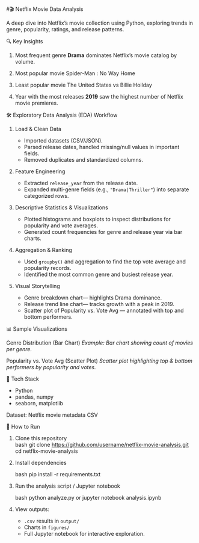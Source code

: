 #🎬 Netflix Movie Data Analysis

A deep dive into Netflix’s movie collection using Python, exploring trends in genre, popularity, ratings, and release patterns.

🔍 Key Insights

1. Most frequent genre 
   **Drama** dominates Netflix’s movie catalog by volume.

2. Most popular movie
   Spider-Man : No Way Home

3. Least popular movie
   The United States vs Billie Hoilday

4. Year with the most releases
   **2019** saw the highest number of Netflix movie premieres.


🛠️ Exploratory Data Analysis (EDA) Workflow

1. Load & Clean Data
   - Imported datasets (CSV/JSON).
   - Parsed release dates, handled missing/null values in important fields.
   - Removed duplicates and standardized columns.

2. Feature Engineering
   - Extracted `release_year` from the release date.
   - Expanded multi-genre fields (e.g., `"Drama|Thriller"`) into separate categorized rows.

3. Descriptive Statistics & Visualizations
   - Plotted histograms and boxplots to inspect distributions for popularity and vote averages.
   - Generated count frequencies for genre and release year via bar charts.

4. Aggregation & Ranking
   - Used `groupby()` and aggregation to find the top vote average and popularity records.
   - Identified the most common genre and busiest release year.

5. Visual Storytelling
   - Genre breakdown chart— highlights Drama dominance.
   - Release trend line chart— tracks growth with a peak in 2019.
   - Scatter plot of Popularity vs. Vote Avg — annotated with top and bottom performers.


📊 Sample Visualizations

Genre Distribution (Bar Chart) 
*Example: Bar chart showing count of movies per genre.*

Popularity vs. Vote Avg (Scatter Plot) 
*Scatter plot highlighting top & bottom performers by popularity and votes.*

🧪 Tech Stack

- Python 
- pandas, numpy 
- seaborn, matplotlib 

 Dataset: Netflix movie metadata CSV


📂 How to Run

1. Clone this repository  
   bash
   git clone https://github.com/username/netflix-movie-analysis.git
   cd netflix-movie-analysis


2. Install dependencies

   bash
   pip install -r requirements.txt
   

3. Run the analysis script / Jupyter notebook

   bash
   python analyze.py
   or
   jupyter notebook analysis.ipynb

4. View outputs:

   * `.csv` results in `output/`
   * Charts in `figures/`
   * Full Jupyter notebook for interactive exploration.
